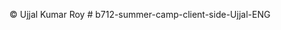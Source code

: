 ©️ Ujjal Kumar Roy
#   b 7 1 2 - s u m m e r - c a m p - c l i e n t - s i d e - U j j a l - E N G  
 